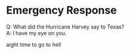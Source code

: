 # Emergency Response

Q: What did the Hurricane Harvey say to Texas?  
A: I have my eye on you.

aight time to go to hell
